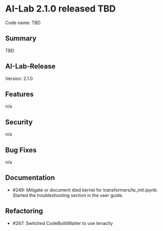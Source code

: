 # AI-Lab 2.1.0 released TBD

Code name: TBD

## Summary

TBD

## AI-Lab-Release

Version: 2.1.0

## Features

n/a

## Security

n/a

## Bug Fixes

n/a

## Documentation

* #249: Mitigate or document died kernel for transformers/te_init.ipynb. Started the troubleshooting section in the user guide.

## Refactoring

* #267: Switched CodeBuildWaiter to use tenacity
